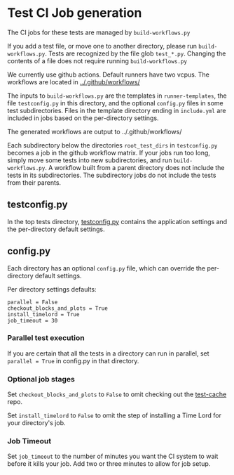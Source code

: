 # Test CI Job generation

The CI jobs for these tests are managed by `build-workflows.py`

If you add a test file, or move one to another directory, please run `build-workflows.py`. Tests are recognized by the
file glob `test_*.py`. Changing the contents of a file does not require running `build-workflows.py`

We currently use github actions. Default runners have two vcpus. The workflows are located
in [../.github/workflows/](https://github.com/Chia-Network/chia-blockchain/tree/main/.github/workflows)

The inputs to `build-workflows.py` are the templates in `runner-templates`, the file `testconfig.py` in this directory,
and the optional `config.py` files in some test subdirectories. Files in the template directory ending in `include.yml`
are included in jobs based on the per-directory settings.

The generated workflows are output to ../.github/workflows/

Each subdirectory below the directories `root_test_dirs` in `testconfig.py` becomes a job in the github workflow matrix.
If your jobs run too long, simply move some tests into new subdirectories, and run `build-workflows.py`. A workflow
built from a parent directory does not include the tests in its subdirectories. The subdirectory jobs do not include the
tests from their parents.

## testconfig.py

In the top tests
directory, [testconfig.py](https://github.com/Chia-Network/chia-blockchain/tree/main/tests/testconfig.py)
contains the application settings and the per-directory default settings.

## config.py

Each directory has an optional `config.py` file, which can override the per-directory default settings.

Per directory settings defaults:

```
parallel = False
checkout_blocks_and_plots = True
install_timelord = True
job_timeout = 30
```

### Parallel test execution

If you are certain that all the tests in a directory can run in parallel, set `parallel = True` in config.py in that
directory.

### Optional job stages

Set `checkout_blocks_and_plots` to `False` to omit checking out
the [test-cache](https://github.com/Chia-Network/test-cache) repo.

Set `install_timelord` to `False` to omit the step of installing a Time Lord for your directory's job.

### Job Timeout

Set `job_timeout` to the number of minutes you want the CI system to wait before it kills your job. Add two or three
minutes to allow for job setup.